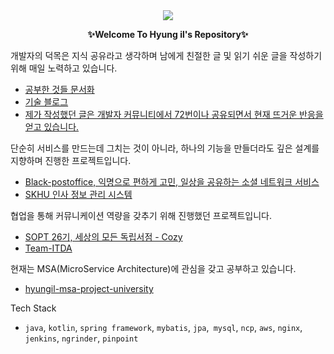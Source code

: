 <div align=center>
<a href="https://hits.seeyoufarm.com"><img src="https://hits.seeyoufarm.com/api/count/incr/badge.svg?url=https%3A%2F%2Fgithub.chttps%2F%2Fgithub.com%2FHyung1Jung%2FHyung1Jung.gitom%2Fgjbae1212%2Fhit-counter&count_bg=%2379C83D&title_bg=%23555555&icon=&icon_color=%23E7E7E7&title=hits&edge_flat=false"/></a>
</div>

<p align="center"><b>✨Welcome To Hyung il's Repository✨</b></p>

개발자의 덕목은 지식 공유라고 생각하며 남에게 친절한 글 및 읽기 쉬운 글을 작성하기 위해 매일 노력하고 있습니다.
- [공부한 것들 문서화](https://github.com/Hyung1Jung/LearnKit)
- [기술 블로그](https://junghyungil.tistory.com/)
- [제가 작성했던 글은 개발자 커뮤니티에서 72번이나 공유되면서 현재 뜨거운 반응을 얻고 있습니다.](https://catnip-push-033.notion.site/028c271177b447a994355b53ae7cb11b) 

단순히 서비스를 만드는데 그치는 것이 아니라, 하나의 기능을 만들더라도 깊은 설계를 지향하며 진행한 프로젝트입니다.
- [Black-postoffice, 익명으로 편하게 고민, 일상을 공유하는 소셜 네트워크 서비스](https://github.com/f-lab-edu/black-postoffice)
- [SKHU 인사 정보 관리 시스템](https://github.com/Hyung1Jung/skhu-Info-management-system)

협업을 통해 커뮤니케이션 역량을 갖추기 위해 진행했던 프로젝트입니다.
- [SOPT 26기, 세상의 모든 독립서점 - Cozy](https://github.com/OurCozy/cozy-server)
- [Team-ITDA](https://github.com/Team-ITDA/studyhub)

현재는 MSA(MicroService Architecture)에 관심을 갖고 공부하고 있습니다.
- [hyungil-msa-project-university](https://github.com/hyungil-msa-project-university)

Tech Stack
 - `java`, `kotlin`, `spring framework`, `mybatis`, `jpa`,` mysql`, `ncp`, `aws`, `nginx`, `jenkins`, `ngrinder`, `pinpoint`

<!--
**Hyung1Jung/Hyung1Jung** is a ✨ _special_ ✨ repository because its `README.md` (this file) appears on your GitHub profile.



Here are some ideas to get you started:

- 🔭 I’m currently working on ...
- 🌱 I’m currently learning ...
- 👯 I’m looking to collaborate on ...
- 🤔 I’m looking for help with ...
- 💬 Ask me about ...
- 📫 How to reach me: ...
- 😄 Pronouns: ...
- ⚡ Fun fact: ...
-->

